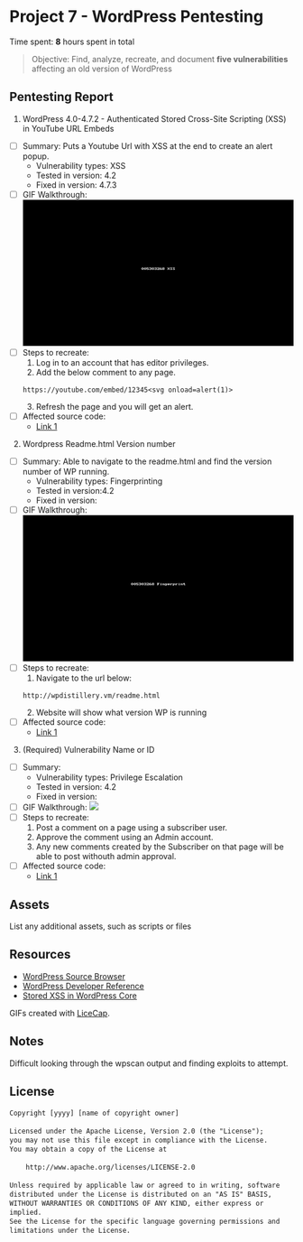 # Project 7 - WordPress Pentesting

Time spent: **8** hours spent in total

> Objective: Find, analyze, recreate, and document **five vulnerabilities** affecting an old version of WordPress

## Pentesting Report

1. WordPress  4.0-4.7.2 - Authenticated Stored Cross-Site Scripting (XSS) in YouTube URL Embeds
  - [ ] Summary: Puts a Youtube Url with XSS at the end to create an alert popup.
    - Vulnerability types: XSS
    - Tested in version: 4.2
    - Fixed in version:  4.7.3
  - [ ] GIF Walkthrough: ![](https://github.com/jmondragon123/IST590/blob/master/XSS.gif)
  - [ ] Steps to recreate:
    1. Log in to an account that has editor privileges.
    2. Add the below comment to any page.
      ```
      https://youtube.com/embed/12345<svg onload=alert(1)>
      ```
     3. Refresh the page and you will get an alert.
  - [ ] Affected source code:
    - [Link 1](https://blog.sucuri.net/2017/03/stored-xss-in-wordpress-core.html)
2. Wordpress Readme.html Version number
  - [ ] Summary: Able to navigate to the readme.html and find the version number of WP running.
    - Vulnerability types: Fingerprinting
    - Tested in version:4.2
    - Fixed in version: 
  - [ ] GIF Walkthrough: ![](https://github.com/jmondragon123/IST590/blob/master/Fingerprint1.gif)
  - [ ] Steps to recreate: 
    1. Navigate to the url below:
     ```
     http://wpdistillery.vm/readme.html
     ```
     2. Website will show what version WP is running
  - [ ] Affected source code:
    - [Link 1](https://core.trac.wordpress.org/browser/tags/version/src/source_file.php)
3. (Required) Vulnerability Name or ID
  - [ ] Summary: 
    - Vulnerability types: Privilege Escalation
    - Tested in version: 4.2
    - Fixed in version: 
  - [ ] GIF Walkthrough: ![](https://github.com/jmondragon123/IST590/blob/master/Privilege%20Escalation.gif)
  - [ ] Steps to recreate: 
    1. Post a comment on a page using a subscriber user.
    2. Approve the comment using an Admin account.
    3. Any new comments created by the Subscriber on that page will be able to post withouth admin approval.
  - [ ] Affected source code:
    - [Link 1](https://core.trac.wordpress.org/browser/tags/version/src/source_file.php)


## Assets

List any additional assets, such as scripts or files

## Resources

- [WordPress Source Browser](https://core.trac.wordpress.org/browser/)
- [WordPress Developer Reference](https://developer.wordpress.org/reference/)
- [Stored XSS in WordPress Core](https://blog.sucuri.net/2017/03/stored-xss-in-wordpress-core.html)


GIFs created with [LiceCap](http://www.cockos.com/licecap/).

## Notes

Difficult looking through the wpscan output and finding exploits to attempt.

## License

    Copyright [yyyy] [name of copyright owner]

    Licensed under the Apache License, Version 2.0 (the "License");
    you may not use this file except in compliance with the License.
    You may obtain a copy of the License at

        http://www.apache.org/licenses/LICENSE-2.0

    Unless required by applicable law or agreed to in writing, software
    distributed under the License is distributed on an "AS IS" BASIS,
    WITHOUT WARRANTIES OR CONDITIONS OF ANY KIND, either express or implied.
    See the License for the specific language governing permissions and
    limitations under the License.
